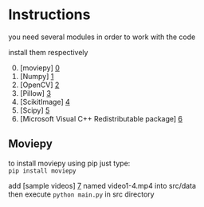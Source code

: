 # Instructions

you need several modules in order to work with the code  
  
  
install them respectively

0. [moviepy] [0]
1. [Numpy] [1]
2. [OpenCV] [2]
3. [Pillow] [3]
4. [ScikitImage] [4]
5. [Scipy] [5]
6. [Microsoft Visual C++ Redistributable package] [6]

## Moviepy

to install moviepy using pip just type:  
`pip install moviepy`  
  
add [sample videos] [7] named video1-4.mp4 into src/data  
then execute `python main.py` in src directory

[0]: #Moviepy
[1]: http://www.lfd.uci.edu/~gohlke/pythonlibs/#numpy
[2]: http://www.lfd.uci.edu/~gohlke/pythonlibs/#opencv
[3]: http://www.lfd.uci.edu/~gohlke/pythonlibs/#pillow
[4]: http://www.lfd.uci.edu/~gohlke/pythonlibs/#scikit-image
[5]: http://www.lfd.uci.edu/~gohlke/pythonlibs/#scipy
[6]: https://www.microsoft.com/en-us/download/details.aspx?id=48145
[7]: http://www.sample-videos.com